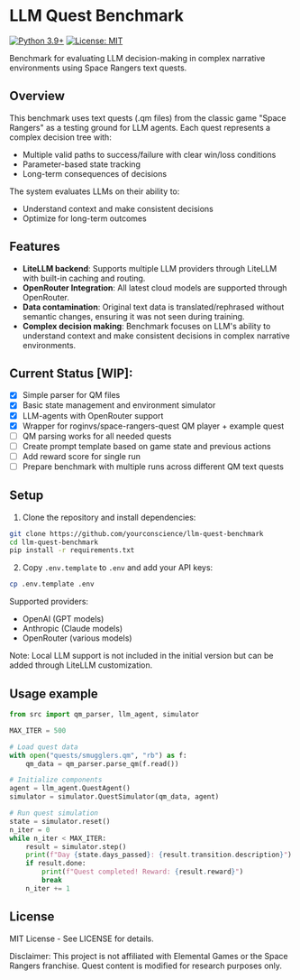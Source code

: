 # LLM Quest Benchmark
[![Python 3.9+](https://img.shields.io/badge/python-3.9+-blue.svg)](https://www.python.org/downloads/)
[![License: MIT](https://img.shields.io/badge/License-MIT-yellow.svg)](https://opensource.org/licenses/MIT)

Benchmark for evaluating LLM decision-making in complex narrative environments using Space Rangers text quests.

## Overview
This benchmark uses text quests (.qm files) from the classic game "Space Rangers" as a testing ground for LLM agents.
Each quest represents a complex decision tree with:
- Multiple valid paths to success/failure with clear win/loss conditions
- Parameter-based state tracking
- Long-term consequences of decisions

The system evaluates LLMs on their ability to:
- Understand context and make consistent decisions
- Optimize for long-term outcomes


## Features
- **LiteLLM backend**: Supports multiple LLM providers through LiteLLM with built-in caching and routing.
- **OpenRouter Integration**: All latest cloud models are supported through OpenRouter.
- **Data contamination**: Original text data is translated/rephrased without semantic changes, ensuring it was not seen during training.
- **Complex decision making**: Benchmark focuses on LLM's ability to understand context and make consistent decisions in complex narrative environments.

## Current Status [WIP]:
- [x] Simple parser for QM files
- [x] Basic state management and environment simulator
- [x] LLM-agents with OpenRouter support
- [x] Wrapper for roginvs/space-rangers-quest QM player + example quest
- [ ] QM parsing works for all needed quests
- [ ] Create prompt template based on game state and previous actions
- [ ] Add reward score for single run
- [ ] Prepare benchmark with multiple runs across different QM text quests

## Setup
1. Clone the repository and install dependencies:
```bash
git clone https://github.com/yourconscience/llm-quest-benchmark
cd llm-quest-benchmark
pip install -r requirements.txt
```

2. Copy `.env.template` to `.env` and add your API keys:
```bash
cp .env.template .env
```

Supported providers:
- OpenAI (GPT models)
- Anthropic (Claude models)
- OpenRouter (various models)

Note: Local LLM support is not included in the initial version but can be added through LiteLLM customization.

## Usage example

```python
from src import qm_parser, llm_agent, simulator

MAX_ITER = 500

# Load quest data
with open("quests/smugglers.qm", "rb") as f:
    qm_data = qm_parser.parse_qm(f.read())

# Initialize components
agent = llm_agent.QuestAgent()
simulator = simulator.QuestSimulator(qm_data, agent)

# Run quest simulation
state = simulator.reset()
n_iter = 0
while n_iter < MAX_ITER:
    result = simulator.step()
    print(f"Day {state.days_passed}: {result.transition.description}")
    if result.done:
        print(f"Quest completed! Reward: {result.reward}")
        break
    n_iter += 1
```

## License
MIT License - See LICENSE for details.

Disclaimer: This project is not affiliated with Elemental Games or the Space Rangers franchise. Quest content is modified for research purposes only.
